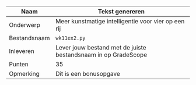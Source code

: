 | Naam         | Tekst genereren                                                |
|--------------|----------------------------------------------------------------|
| Onderwerp    | Meer kunstmatige intelligentie voor vier op een rij            |
| Bestandsnaam | `wk11ex2.py`                                                   |
| Inleveren    | Lever jouw bestand met de juiste bestandsnaam in op GradeScope |
| Punten       | 35                                                             |
| Opmerking    | Dit is een bonusopgave                                         |